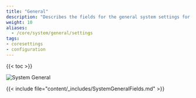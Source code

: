 ```yaml
---
title: "General"
description: "Describes the fields for the general system settings for TrueNAS CORE."
weight: 10
aliases:
  - /core/system/general/settings
tags:
- coresettings
- configuration
---
```


{{< toc >}}

![System General](/images/CORE/System/SystemGeneral.png "System General")

{{< include file="content/_includes/SystemGeneralFields.md" >}}
